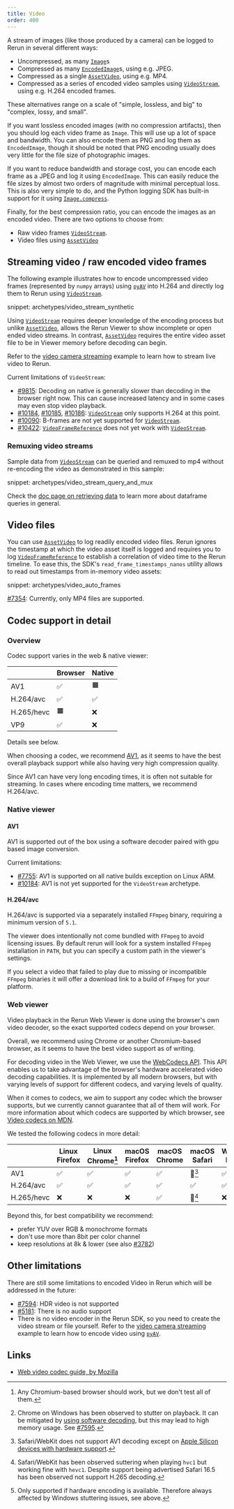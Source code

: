 ```yaml
---
title: Video
order: 400
---
```


A stream of images (like those produced by a camera) can be logged to Rerun in several different ways:

* Uncompressed, as many [`Image`](../reference/types/archetypes/image.md)s
* Compressed as many [`EncodedImage`](../reference/types/archetypes/encoded_image.md)s, using e.g. JPEG.
* Compressed as a single [`AssetVideo`](../reference/types/archetypes/asset_video.md), using e.g. MP4.
* Compressed as a series of encoded video samples using [`VideoStream`](../reference/types/archetypes/video_stream.md), using e.g. H.264 encoded frames.

These alternatives range on a scale of "simple, lossless, and big" to "complex, lossy, and small".

If you want lossless encoded images (with no compression artifacts), then you should log each video frame as `Image`.
This will use up a lot of space and bandwidth. You can also encode them as PNG and log them as `EncodedImage`,
though it should be noted that PNG encoding usually does very little for the file size of photographic images.

If you want to reduce bandwidth and storage cost, you can encode each frame as a JPEG and log it using `EncodedImage`. This can easily reduce the file sizes by almost two orders of magnitude with minimal perceptual loss.
This is also very simple to do, and the Python logging SDK has built-in support for it using [`Image.compress`](https://ref.rerun.io/docs/python/0.18.2/common/archetypes/#rerun.archetypes.Image.compress).

Finally, for the best compression ratio, you can encode the images as an encoded video.
There are two options to choose from:
* Raw video frames [`VideoStream`](../reference/types/archetypes/video_stream.md).
* Video files using [`AssetVideo`](../reference/types/archetypes/asset_video.md)

## Streaming video / raw encoded video frames

The following example illustrates how to encode uncompressed video frames (represented by `numpy` arrays)
using [`pyAV`](https://github.com/PyAV-Org/PyAV) into H.264 and directly log them to Rerun using [`VideoStream`](../reference/types/archetypes/video_stream.md).

snippet: archetypes/video_stream_synthetic

Using [`VideoStream`](../reference/types/archetypes/video_stream.md) requires deeper knowledge of the encoding process
but unlike [`AssetVideo`](../reference/types/archetypes/asset_video.md),
allows the Rerun Viewer to show incomplete or open ended video streams.
In contrast, [`AssetVideo`](../reference/types/archetypes/asset_video.md) requires the entire
video asset file to be in Viewer memory before decoding can begin.

Refer to the [video camera streaming](https://github.com/rerun-io/rerun/blob/latest/examples/python/camera_video_stream?speculative-link) example to learn how to stream live video to Rerun.

Current limitations of `VideoStream`:
* [#9815](https://github.com/rerun-io/rerun/issues/9815): Decoding on native is generally slower than decoding in the browser right now.
  This can cause increased latency and in some cases may even stop video playback.
* [#10184](https://github.com/rerun-io/rerun/issues/10184), [#10185](https://github.com/rerun-io/rerun/issues/10185), [#10186](https://github.com/rerun-io/rerun/issues/10186): [`VideoStream`](../reference/types/archetypes/video_stream.md) only supports H.264 at this point.
* [#10090](https://github.com/rerun-io/rerun/issues/10090): B-frames are not yet supported for [`VideoStream`](../reference/types/archetypes/video_stream.md).
* [#10422](https://github.com/rerun-io/rerun/issues/10422): [`VideoFrameReference`](../reference/types/archetypes/video_frame_reference.md) does not yet work with [`VideoStream`](../reference/types/archetypes/video_stream.md).

<!--
Discoverable for scripts/zombie_todos.py:
TODO(#9815): fix above if ticket is outdated.
TODO(#10184): fix above if ticket is outdated.
TODO(#10185): fix above if ticket is outdated.
TODO(#10186): fix above if ticket is outdated.
TODO(#10090): fix above if ticket is outdated.
TODO(#10422): fix above if ticket is outdated.
-->

### Remuxing video streams

Sample data from [`VideoStream`](../reference/types/archetypes/video_stream.md) can be queried
and remuxed to mp4 without re-encoding the video as demonstrated in this sample:

snippet: archetypes/video_stream_query_and_mux

Check the [doc page on retrieving data](../../content/howto/get-data-out.md) to learn more about dataframe queries in general.


## Video files

You can use [`AssetVideo`](../reference/types/archetypes/asset_video.md) to log readily encoded video files.
Rerun ignores the timestamp at which the video asset itself is logged and requires you
to log [`VideoFrameReference`](../reference/types/archetypes/video_frame_reference.md) to establish a
correlation of video time to the Rerun timeline.
To ease this, the SDK's `read_frame_timestamps_nanos` utility allows to read out timestamps from in-memory video assets:

snippet: archetypes/video_auto_frames

[#7354](https://github.com/rerun-io/rerun/issues/7354): Currently, only MP4 files are supported.

<!--
Discoverable for scripts/zombie_todos.py:
TODO(#7354): fix above if ticket is outdated.
-->

## Codec support in detail

### Overview

Codec support varies in the web & native viewer:

|            | Browser | Native |
| ---------- | ------- | ------ |
| AV1        | ✅       | 🟧      |
| H.264/avc  | ✅       | ✅      |
| H.265/hevc | 🟧       | ❌      |
| VP9        | ✅       | ❌      |

<!--
for web codecs see https://www.w3.org/TR/webcodecs-codec-registry/#video-codec-registry
VP8 is only not in the list because VP9 doesn't support MP4 as a container and that's
today the only container we take.
-->

Details see below.

When choosing a codec, we recommend [AV1](https://developer.mozilla.org/en-US/docs/Web/Media/Formats/Video_codecs#av1),
as it seems to have the best overall playback support while also having very high compression quality.

Since AV1 can have very long encoding times, it is often not suitable for streaming.
In cases where encoding time matters, we recommend H.264/avc.

### Native viewer

#### AV1

AV1 is supported out of the box using a software decoder paired with gpu based image conversion.

Current limitations:
* [#7755](https://github.com/rerun-io/rerun/issues/7755): AV1 is supported on all native builds exception on Linux ARM.
* [#10184](https://github.com/rerun-io/rerun/issues/10184): AV1 is not yet supported for the `VideoStream` archetype.

<!--
Discoverable for scripts/zombie_todos.py:
TODO(#7755): fix above if ticket is outdated.
TODO(#10184): fix above if ticket is outdated.
-->

#### H.264/avc

H.264/avc is supported via a separately installed `FFmpeg` binary, requiring a minimum version of `5.1`.

The viewer does intentionally not come bundled with `FFmpeg` to avoid licensing issues.
By default rerun will look for a system installed `FFmpeg` installation in `PATH`,
but you can specify a custom path in the viewer's settings.

If you select a video that failed to play due to missing or incompatible `FFmpeg` binaries it will offer a download link to a build of `FFmpeg` for your platform.
<!-- TODO(#8004): there should be a download button that updates the path in the settings -->

### Web viewer
Video playback in the Rerun Web Viewer is done using the browser's own video decoder, so the exact supported codecs depend on your browser.

Overall, we recommend using Chrome or another Chromium-based browser, as it seems to have the best video support as of writing.

For decoding video in the Web Viewer, we use the [WebCodecs API](https://developer.mozilla.org/en-US/docs/Web/API/WebCodecs_API).
This API enables us to take advantage of the browser's hardware accelerated video decoding capabilities.
It is implemented by all modern browsers, but with varying levels of support for different codecs, and varying levels of quality.

When it comes to codecs, we aim to support any codec which the browser supports, but
we currently cannot guarantee that all of them will work. For more information about
which codecs are supported by which browser, see [Video codecs on MDN](https://developer.mozilla.org/en-US/docs/Web/Media/Formats/Video_codecs#codec_details).

We tested the following codecs in more detail:

|            | Linux Firefox | Linux Chrome[^1] | macOS Firefox | macOS Chrome | macOS Safari | Windows Firefox | Windows Chrome[^2] |
| ---------- | ------------- | ---------------- | ------------- | ------------ | ------------ | --------------- | ------------------ |
| AV1        | ✅             | ✅                | ✅             | ✅            | 🚧[^3]        | ✅               | ✅                  |
| H.264/avc  | ✅             | ✅                | ✅             | ✅            | ✅            | ✅               | ✅                  |
| H.265/hevc | ❌             | ❌                | ❌             | ✅            | 🚧[^4]        | ❌               | 🚧[^5]              |

[^1]: Any Chromium-based browser should work, but we don't test all of them.
[^2]: Chrome on Windows has been observed to stutter on playback. It can be mitigated by [using software decoding](https://rerun.io/docs/getting-started/troubleshooting#video-stuttering), but this may lead to high memory usage. See [#7595](https://github.com/rerun-io/rerun/issues/7595).
[^3]: Safari/WebKit does not support AV1 decoding except on [Apple Silicon devices with hardware support](https://webkit.org/blog/14445/webkit-features-in-safari-17-0/).
[^4]: Safari/WebKit has been observed suttering when playing `hvc1` but working fine with `hevc1`. Despite support being advertised Safari 16.5 has been observed not support H.265 decoding.
[^5]: Only supported if hardware encoding is available. Therefore always affected by Windows stuttering issues, see above.

Beyond this, for best compatibility we recommend:
* prefer YUV over RGB & monochrome formats
* don't use more than 8bit per color channel
* keep resolutions at 8k & lower (see also [#3782](https://github.com/rerun-io/rerun/issues/3782))

## Other limitations
There are still some limitations to encoded Video in Rerun which will be addressed in the future:

* [#7594](https://github.com/rerun-io/rerun/issues/7594): HDR video is not supported
* [#5181](https://github.com/rerun-io/rerun/issues/5181): There is no audio support
* There is no video encoder in the Rerun SDK, so you need to create the video stream or file yourself.
  Refer to the [video camera streaming](https://github.com/rerun-io/rerun/blob/latest/examples/python/camera_video_stream?speculative-link) example to learn how to encode video using [`pyAV`](https://github.com/PyAV-Org/PyAV).

<!--
Discoverable for scripts/zombie_todos.py:
TODO(#7594): fix above if ticket is outdated.
TODO(#5181): fix above if ticket is outdated.
-->


## Links
* [Web video codec guide, by Mozilla](https://developer.mozilla.org/en-US/docs/Web/Media/Formats/Video_codecs)
